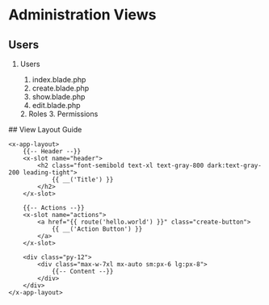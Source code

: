 # Administration Views

## Users
<ol>
  <li>Users</li>
    <ol>
  <li>index.blade.php</li>
  <li>create.blade.php</li>
  <li>show.blade.php</li>
  <li>edit.blade.php</li>
  </ol>
2. Roles
3. Permissions
</ol>
## View Layout Guide

```blade
<x-app-layout>
    {{-- Header --}}
    <x-slot name="header">
        <h2 class="font-semibold text-xl text-gray-800 dark:text-gray-200 leading-tight">
            {{ __('Title') }}
        </h2>
    </x-slot>

    {{-- Actions --}}
    <x-slot name="actions">
        <a href="{{ route('hello.world') }}" class="create-button">
            {{ __('Action Button') }}
        </a>
    </x-slot>

    <div class="py-12">
        <div class="max-w-7xl mx-auto sm:px-6 lg:px-8">
            {{-- Content --}}
        </div>
    </div>
</x-app-layout>
```
